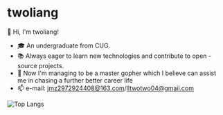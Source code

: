 # twoliang
👋 Hi, I'm twoliang!
- 🎓 An undergraduate from CUG.
- 📚 Always eager to learn new technologies and contribute to open - source projects.
- 🌟 Now I'm managing to be a master gopher which I believe can assist me in chasing a further better career life
- 📫 e-mail: jmz2972924408@163.com/lltwotwo04@gmail.com
  
![Top Langs](https://github-readme-stats.vercel.app/api/top-langs/?username=twoliang&layout=compact&theme=tokyonight)
